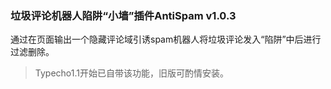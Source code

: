 ### 垃圾评论机器人陷阱“小墙”插件AntiSpam v1.0.3

通过在页面输出一个隐藏评论域引诱spam机器人将垃圾评论发入“陷阱”中后进行过滤删除。

 > Typecho1.1开始已自带该功能，旧版可酌情安装。
